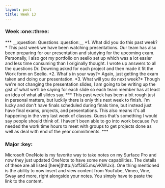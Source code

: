 ```yaml
---   
layout: post   
title: Week 13   
---   
```


<h3>Week :one::three: </h3>   
***   
__:question: Questions :question:__  
*1. What did you do this past week?*   
  This past week we have been watching presentations. Our team has also been preparing for our presentation and studying for the upcoming exam.   
  Personally, I also got my portfolio on seelio set up which was a lot easier and less time consuming than I originally thought. I wrote up answers to all the questions Dr. Downing asked for each project and then made it fit the Work form on Seelio.     
*2. What's in your way?*   
    Again, just getting the exam taken and doing our presentation.      
*3. What will you do next week?*   
    Though we're not changing the presentation slides, I am going to be writing up the gist of what we'll be saying for each slide so each team member has at least an idea of what all slides say.   
***   
    This past week has been a bit rough just in personal matters, but luckily there is only this next week to finish. I'm lucky and don't have finals scheduled during finals time, but instead just have final exams, projects, and presentations. This also means it's all happening in the very last week of classes. Guess that's something I would say people should think of. I haven't been able to go into work because I've needed the work time hours to meet with groups to get projects done as well as deal with end of the year commitments. 
***   
<h3> Major :key: </h3>   
    Microsoft OneNote is my favorite way to take notes on my Surface Pro and now they just updated OneNote to have some new capabilities. The details of these are all listed [here](http://off365.ms/vKWUxi). One thing mentioned is the ability to now insert and view content from YouTube, Vimeo, Vine, Sway and more, right alongside your notes. You simply have to paste the link to the content.   
